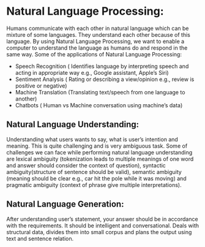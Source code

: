 # Natural Language Processing:
Humans communicate with each other in natural language which can be mixture of some languages. They understand each other because of this language. By using 
Natural Language Processing, we want to enable a computer to understand the language as humans do and respond in the same way. 
Some of the applications of Natural Language Processing:
- Speech Recognition ( Identifies language by interpreting speech and acting in appropriate way e.g., Google assistant, Apple’s Siri)
- Sentiment Analysis ( Rating or describing a view/opinion e.g., review is positive or negative)
- Machine Translation (Translating text/speech from one language to another)
- Chatbots ( Human vs Machine conversation using machine’s data)

## Natural Language Understanding:
Understanding what users wants to say, what is user’s intention and meaning. This is quite challenging and is very ambiguous task.
Some of challenges we can face while performing natural language understanding are lexical ambiguity (tokenization leads to multiple meanings of one word and 
answer should consider the context of question), syntactic ambiguity(structure of sentence should be valid), semantic ambiguity (meaning should be clear e.g., 
car hit the pole while it was moving) and pragmatic ambiguity (context of phrase give multiple interpretations).

## Natural Language Generation:
After understanding user’s statement, your answer should be in accordance with the requirements. It should be intelligent and conversational. Deals with 
structural data, divides them into small corpus and plans the output using text and sentence relation. 
